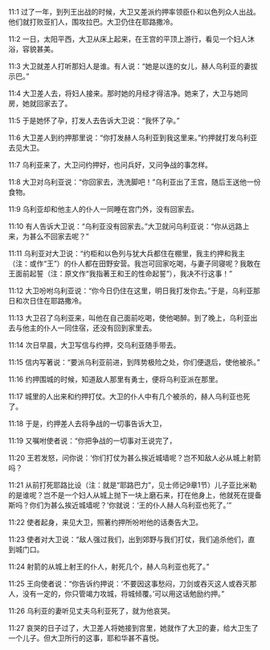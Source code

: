 <a id="1"></a>11:1  过了一年，到列王出战的时候，大卫又差派约押率领臣仆和以色列众人出战。他们就打败亚扪人，围攻拉巴。大卫仍住在耶路撒冷。  

<a id="2"></a>11:2  一日，太阳平西，大卫从床上起来，在王宫的平顶上游行，看见一个妇人沐浴，容貌甚美。  

<a id="3"></a>11:3  大卫就差人打听那妇人是谁。有人说：“她是以连的女儿，赫人乌利亚的妻拔示巴。”  

<a id="4"></a>11:4  大卫差人去，将妇人接来。那时她的月经才得洁净。她来了，大卫与她同房，她就回家去了。  

<a id="5"></a>11:5  于是她怀了孕，打发人去告诉大卫说：“我怀了孕。”  

<a id="6"></a>11:6  大卫差人到约押那里说：“你打发赫人乌利亚到我这里来。”约押就打发乌利亚去见大卫。  

<a id="7"></a>11:7  乌利亚来了，大卫问约押好，也问兵好，又问争战的事怎样。  

<a id="8"></a>11:8  大卫对乌利亚说：“你回家去，洗洗脚吧！”乌利亚出了王宫，随后王送他一份食物。　  

<a id="9"></a>11:9  乌利亚却和他主人的仆人一同睡在宫门外，没有回家去。  

<a id="10"></a>11:10  有人告诉大卫说：“乌利亚没有回家去。”大卫就问乌利亚说：“你从远路上来，为甚么不回家去呢？”  

<a id="11"></a>11:11  乌利亚对大卫说：“约柜和以色列与犹大兵都住在棚里，我主约押和我主（注：或作“王”）的仆人都在田野安营。我岂可回家吃喝，与妻子同寝呢？我敢在王面前起誓（注：原文作“我指著王和王的性命起誓”），我决不行这事！”  

<a id="12"></a>11:12  大卫吩咐乌利亚说：“你今日仍住在这里，明日我打发你去。”于是，乌利亚那日和次日住在耶路撒冷。  

<a id="13"></a>11:13  大卫召了乌利亚来，叫他在自己面前吃喝，使他喝醉。到了晚上，乌利亚出去与他主的仆人一同住宿，还没有回到家里去。  

<a id="14"></a>11:14  次日早晨，大卫写信与约押，交乌利亚随手带去。  

<a id="15"></a>11:15  信内写著说：“要派乌利亚前进，到阵势极险之处，你们便退后，使他被杀。”  

<a id="16"></a>11:16  约押围城的时候，知道敌人那里有勇士，便将乌利亚派在那里。  

<a id="17"></a>11:17  城里的人出来和约押打仗。大卫的仆人中有几个被杀的，赫人乌利亚也死了。  

<a id="18"></a>11:18  于是，约押差人去将争战的一切事告诉大卫，  

<a id="19"></a>11:19  又嘱咐使者说：“你把争战的一切事对王说完了，  

<a id="20"></a>11:20  王若发怒，问你说：‘你们打仗为甚么挨近城墙呢？岂不知敌人必从城上射箭吗？  

<a id="21"></a>11:21  从前打死耶路比设（注：就是“耶路巴力”，见士师记9章1节）儿子亚比米勒的是谁呢？岂不是一个妇人从城上抛下一块上磨石来，打在他身上，他就死在提备斯吗？你们为甚么挨近城墙呢？’你就说：‘王的仆人赫人乌利亚也死了。’”  

<a id="22"></a>11:22  使者起身，来见大卫，照著约押所吩咐他的话奏告大卫。  

<a id="23"></a>11:23  使者对大卫说：“敌人强过我们，出到郊野与我们打仗，我们追杀他们，直到城门口。  

<a id="24"></a>11:24  射箭的从城上射王的仆人，射死几个，赫人乌利亚也死了。”  

<a id="25"></a>11:25  王向使者说：“你告诉约押说：‘不要因这事愁闷，刀剑或吞灭这人或吞灭那人，没有一定的，你只管竭力攻城，将城倾覆。’可以用这话勉励约押。”  

<a id="26"></a>11:26  乌利亚的妻听见丈夫乌利亚死了，就为他哀哭。  

<a id="27"></a>11:27  哀哭的日子过了，大卫差人将她接到宫里，她就作了大卫的妻，给大卫生了一个儿子。但大卫所行的这事，耶和华甚不喜悦。  
